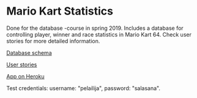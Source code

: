 # Mario Kart Statistics

Done for the database -course in spring 2019. Includes a database for controlling player, winner and race statistics in Mario Kart 64. Check user stories for more detailed information.

[Database schema](https://github.com/saarasat/mariokart-stats/blob/master/documentation/Database%20Schema%20-%20Mario%20Kart%20Statistics%20-%20v.2.0.png)

[User stories](https://github.com/saarasat/mariokart-stats/blob/master/documentation/User%20stories%20v.1.1.md)

[App on Heroku](https://mario-kart-stats.herokuapp.com)

Test credentials: username: "pelailija", password: "salasana". 
